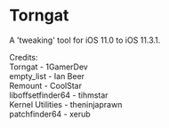 # Torngat
A 'tweaking' tool for iOS 11.0 to iOS 11.3.1.

Credits:<br>
Torngat - 1GamerDev<br>
empty_list - Ian Beer<br>
Remount - CoolStar<br>
liboffsetfinder64 - tihmstar<br>
Kernel Utilities - theninjaprawn<br>
patchfinder64 - xerub
